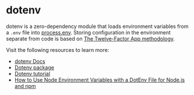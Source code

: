 # dotenv

dotenv is a zero-dependency module that loads environment variables from a `.env` file into [process.env](https://nodejs.org/docs/latest/api/process.html#process_process_env). Storing configuration in the environment separate from code is based on [The Twelve-Factor App methodology](https://12factor.net/config).

Visit the following resources to learn more:

- [dotenv Docs](https://github.com/motdotla/dotenv#readme)
- [Dotenv package](https://www.npmjs.com/package/dotenv)
- [Dotenv tutorial](https://zetcode.com/javascript/dotenv/)
- [How to Use Node Environment Variables with a DotEnv File for Node.js and npm](https://www.freecodecamp.org/news/how-to-use-node-environment-variables-with-a-dotenv-file-for-node-js-and-npm/)
